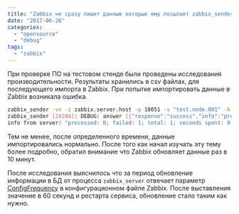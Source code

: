 ```yaml
---
title: "Zabbix не сразу пишет данные которые ему посылает zabbix_sender"
date: "2017-06-26"
categories: 
  - "opensource"
  - "debug"
tags: 
  - "zabbix"
---
```


При проверке ПО на тестовом стенде были проведены исследования производительности.
Результаты хранились в csv файлах, для последующего импорта в Zabbix. При попытке импортировать данные в Zabbix возникала ошибка.

```bash
zabbix_sender -vv -z zabbix.server.host -p 10051 -s "test.node.001" -k "trap.item.001" -o "0.0"
zabbix_sender [24284]: DEBUG: answer [{"response":"success","info":"processed: 0; failed: 1; total: 1; seconds spent: 0.000031"}]
info from server: "processed: 0; failed: 1; total: 1; seconds spent: 0.000031"
```

<!--more-->

Тем не менее, после определенного времени, данные импортировались нормально.
После того как начал изучать эту тему более подробно, обратил внимание что Zabbix обновляет данные раз в 10 минут.

После исследования выяснилось что за период обновление информации в БД от процесса `zabbix_server` отвечает
параметр [ConfigFrequency](https://www.zabbix.com/documentation/3.0/manual/appendix/config/zabbix_server) в конфигурационном файле Zabbix.
После выставления значение в 60 секунд и рестарта сервиса, обновление стало таким как нужно.
